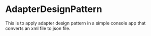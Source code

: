 # AdapterDesignPattern

This is to apply adapter design pattern in a simple console app that converts an xml file to json file.

